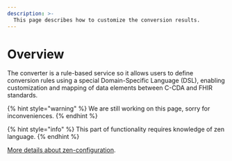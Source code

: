 ```yaml
---
description: >-
  This page describes how to customize the conversion results.
---
```


# Overview

The converter is a rule-based service so it allows users to define conversion rules using a special Domain-Specific Language (DSL),
enabling customization and mapping of data elements between C-CDA and FHIR standards.

{% hint style="warning" %}
We are still working on this page, sorry for inconveniences.
{% endhint %}

{% hint style="info" %}
This part of functionality requires knowledge of zen language.
{% endhint %}

[More details about zen-configuration](https://docs.aidbox.app/aidbox-configuration/aidbox-zen-lang-project/aidbox-configuration-project-structure).
